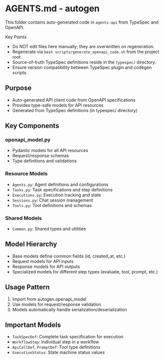 # AGENTS.md - autogen

This folder contains auto-generated code in `agents-api` from TypeSpec and OpenAPI.

Key Points
- Do NOT edit files here manually; they are overwritten on regeneration.
- Regenerate via `bash scripts/generate_openapi_code.sh` from the project root.
- Source-of-truth TypeSpec definitions reside in the `typespec/` directory.
- Ensure version compatibility between TypeSpec plugin and codegen scripts.

## Purpose
- Auto-generated API client code from OpenAPI specifications
- Provides type-safe models for API resources
- Generated from TypeSpec definitions (in typespec/ directory)

## Key Components

### openapi_model.py
- Pydantic models for all API resources
- Request/response schemas
- Type definitions and validations

### Resource Models
- `Agents.py`: Agent definitions and configurations
- `Tasks.py`: Task specifications and step definitions
- `Executions.py`: Execution tracking and state
- `Sessions.py`: Chat session management
- `Tools.py`: Tool definitions and schemas

### Shared Models
- `Common.py`: Shared types and utilities

## Model Hierarchy
- Base models define common fields (id, created_at, etc.)
- Request models for API inputs
- Response models for API outputs
- Specialized models for different step types (evaluate, tool, prompt, etc.)

## Usage Pattern
1. Import from autogen.openapi_model
2. Use models for request/response validation
3. Models automatically handle serialization/deserialization

## Important Models
- `TaskSpecDef`: Complete task specification for execution
- `WorkflowStep`: Individual step in a workflow
- `ApiCallDef`, `PromptDef`: Tool type definitions
- `ExecutionStatus`: State machine status values
